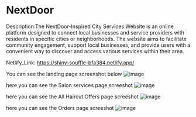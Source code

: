 # NextDoor
Description:The NextDoor-Inspired City Services Website is an online platform designed to connect local businesses and service providers with residents in specific cities or neighborhoods. The website aims to facilitate community engagement, support local businesses, and provide users with a convenient way to discover and access various services within their area.

Netlify_Link: https://shiny-souffle-bfa384.netlify.app/

You can see the landing page screenshot below
![image](https://github.com/raxitamathukiya/NextDoor/assets/36467733/acb284ea-d9d6-47f3-8f4a-d66c30d77a2e)

here you can see the Salon services page screeshot
![image](https://github.com/raxitamathukiya/NextDoor/assets/36467733/b3a0cfcc-bb68-4f0a-a426-7d25063b2647)

here you can see the All Haircut Offers page screeshot
![image](https://github.com/raxitamathukiya/NextDoor/assets/36467733/4533438b-f7a2-4f51-a23d-795d6b7adb6b)

here you can see the Orders page screeshot
![image](https://github.com/raxitamathukiya/NextDoor/assets/36467733/11a239bd-083d-4c25-bcdd-65ce310fff3c)


